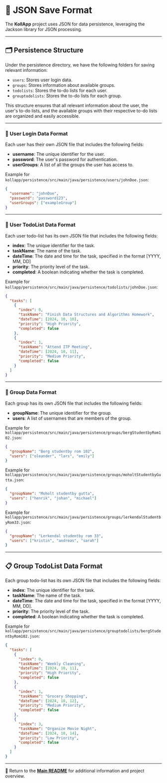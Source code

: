 
# 📂 JSON Save Format

The **KollApp** project uses JSON for data persistence, leveraging the Jackson library for JSON processing.

---

## 🗂️ Persistence Structure

Under the persistence directory, we have the following folders for saving relevant information:

- `users`: Stores user login data.
- `groups`: Stores information about available groups.
- `todolists`: Stores the to-do lists for each user.
- `grouptodolists`: Stores the to-do lists for each group.

This structure ensures that all relevant information about the user, the user's to-do lists, and the available groups with their respective to-do lists are organized and easily accessible.

---

### 👤 User Login Data Format

Each user has their own JSON file that includes the following fields:

- **username**: The unique identifier for the user.
- **password**: The user's password for authentication.
- **userGroups**: A list of all the groups the user has access to.

Example for `kollapp/persistence/src/main/java/persistence/users/johnDoe.json`:

```json
{
  "username": "johnDoe",
  "password": "password123",
  "userGroups": ["exampleGroup"]
}
```

---

### 📝 User TodoList Data Format

Each user todo-list has its own JSON file that includes the following fields:

- **index**: The unique identifier for the task.
- **taskName**: The name of the task.
- **dateTime**: The date and time for the task, specified in the format [YYYY, MM, DD]
- **priority**: The priority level of the task.
- **completed**: A boolean indicating whether the task is completed.

Example for `kollapp/persistence/src/main/java/persistence/todolists/johnDoe.json`:

```json
{
  "tasks": [
    {
      "index": 0,
      "taskName": "Finish Data Structures and Algorithms Homework",
      "dateTime": [2024, 10, 10],
      "priority": "High Priority",
      "completed": false
    },
    {
      "index": 1,
      "taskName": "Attend ITP Meeting",
      "dateTime": [2024, 10, 11],
      "priority": "Medium Priority",
      "completed": false
    }
  ]
}
```

---

### 👥 Group Data Format

Each group has its own JSON file that includes the following fields:

- **groupName**: The unique identifier for the group.
- **users**: A list of usernames that are members of the group.

Example for `kollapp/persistence/src/main/java/persistence/groups/bergStudentbyRom102.json`:

```json
{
  "groupName": "Berg studentby rom 102",
  "users": ["oleander", "lars", "emily"]
}
```

Example for `kollapp/persistence/src/main/java/persistence/groups/moholtStudentbyGutta.json`:

```json
{
  "groupName": "Moholt studentby gutta",
  "users": ["henrik", "johan", "michael"]
}
```

Example for `kollapp/persistence/src/main/java/persistence/groups/lerkendalStudentbyRom33.json`:

```json
{
  "groupName": "Lerkendal studentby rom 33",
  "users": ["kristin", "andreas", "sarah"]
}
```

---

## 📋 Group TodoList Data Format

Each group todo-list has its own JSON file that includes the following fields:

- **index**: The unique identifier for the task.
- **taskName**: The name of the task.
- **dateTime**: The date and time for the task, specified in the format [YYYY, MM, DD].
- **priority**: The priority level of the task.
- **completed**: A boolean indicating whether the task is completed.

Example for `kollapp/persistence/src/main/java/persistence/grouptodolists/bergStudentbyRom102.json`:

```json
{
  "tasks": [
    {
      "index": 0,
      "taskName": "Weekly Cleaning",
      "dateTime": [2024, 10, 11],
      "priority": "High Priority",
      "completed": false
    },
    {
      "index": 1,
      "taskName": "Grocery Shopping",
      "dateTime": [2024, 10, 12],
      "priority": "Medium Priority",
      "completed": false
    },
    {
      "index": 3,
      "taskName": "Organize Movie Night",
      "dateTime": [2024, 10, 14],
      "priority": "Low Priority",
      "completed": false
    }
  ]
}
```

---

📖 Return to the **[Main README](../readme.md)** for additional information and project overview.
